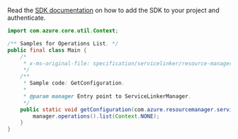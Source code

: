 Read the [SDK documentation](https://github.com/Azure/azure-sdk-for-java/blob/azure-resourcemanager-servicelinker_1.0.0-beta.2/sdk/servicelinker/azure-resourcemanager-servicelinker/README.md) on how to add the SDK to your project and authenticate.

```java
import com.azure.core.util.Context;

/** Samples for Operations List. */
public final class Main {
    /*
     * x-ms-original-file: specification/servicelinker/resource-manager/Microsoft.ServiceLinker/stable/2022-05-01/examples/OperationsList.json
     */
    /**
     * Sample code: GetConfiguration.
     *
     * @param manager Entry point to ServiceLinkerManager.
     */
    public static void getConfiguration(com.azure.resourcemanager.servicelinker.ServiceLinkerManager manager) {
        manager.operations().list(Context.NONE);
    }
}
```
